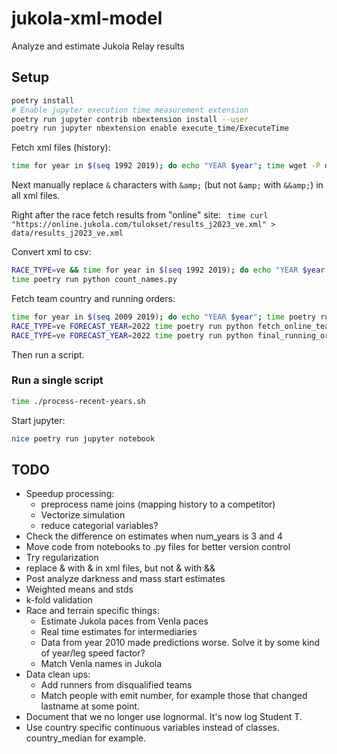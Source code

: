 # jukola-xml-model
Analyze and estimate Jukola Relay results

## Setup
```bash
poetry install
# Enable jupyter execution time measurement extension
poetry run jupyter contrib nbextension install --user
poetry run jupyter nbextension enable execute_time/ExecuteTime
```

Fetch xml files (history):

```bash
time for year in $(seq 1992 2019); do echo "YEAR $year"; time wget -P data https://results.jukola.com/tulokset/results_j${year}_ju.xml; done
```
Next manually replace `&` characters with `&amp;` (but not `&amp;` with `&&amp;`) in all xml files.

Right after the race fetch results from "online" site: ` time curl "https://online.jukola.com/tulokset/results_j2023_ve.xml" > data/results_j2023_ve.xml`

Convert xml to csv:

```bash
RACE_TYPE=ve && time for year in $(seq 1992 2019); do echo "YEAR $year RACE: $RACE_TYPE"; time poetry run python result_xml_to_csv.py $year $RACE_TYPE && head data/results_with_dist_j${year}_${RACE_TYPE}.tsv; done
time poetry run python count_names.py
```

Fetch team country and running orders:

```bash
time for year in $(seq 2009 2019); do echo "YEAR $year"; time poetry run python fetch_team_countries.py ${year} && wc data/team_countries_j${year}_ju.tsv; done
RACE_TYPE=ve FORECAST_YEAR=2022 time poetry run python fetch_online_team_countries.py && RACE_TYPE=ju FORECAST_YEAR=2022 time poetry run python fetch_online_team_countries.py 
RACE_TYPE=ve FORECAST_YEAR=2022 time poetry run python final_running_order.py && RACE_TYPE=ju FORECAST_YEAR=2022 time poetry run python final_running_order.py  # Post race running order from results
```

Then run a script.

### Run a single script 
```bash
time ./process-recent-years.sh
```

Start jupyter:
```bash
nice poetry run jupyter notebook
```


## TODO

* Speedup processing:
  * preprocess name joins (mapping history to a competitor)
  * Vectorize simulation
  * reduce categorial variables?
* Check the difference on estimates when num_years is 3 and 4 
* Move code from notebooks to .py files for better version control
* Try regularization
* replace & with &amp; in xml files, but not &amp; with &&amp;
* Post analyze darkness and mass start estimates
* Weighted means and stds
* k-fold validation
* Race and terrain specific things:
  * Estimate Jukola paces from Venla paces
  * Real time estimates for intermediaries
  * Data from year 2010 made predictions worse. Solve it by some kind of year/leg speed factor?
  * Match Venla names in Jukola
* Data clean ups:
  * Add runners from disqualified teams
  * Match people with emit number, for example those that changed lastname at some point.
* Document that we no longer use lognormal. It's now log Student T. 
* Use country specific continuous variables instead of classes. country_median for example. 
    